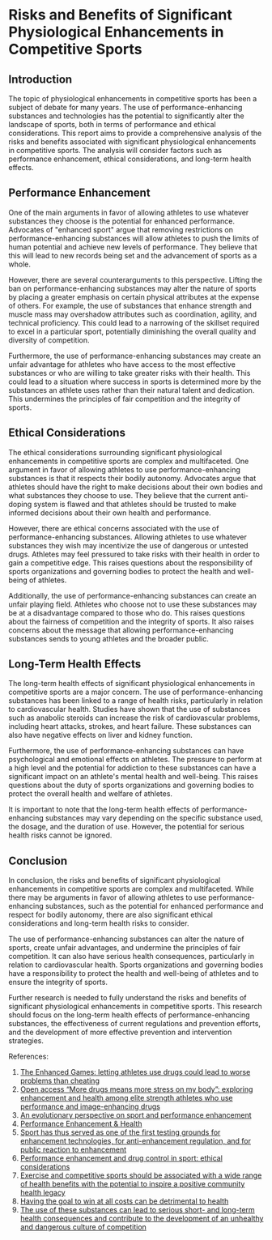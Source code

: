 # Risks and Benefits of Significant Physiological Enhancements in Competitive Sports

## Introduction

The topic of physiological enhancements in competitive sports has been a subject of debate for many years. The use of performance-enhancing substances and technologies has the potential to significantly alter the landscape of sports, both in terms of performance and ethical considerations. This report aims to provide a comprehensive analysis of the risks and benefits associated with significant physiological enhancements in competitive sports. The analysis will consider factors such as performance enhancement, ethical considerations, and long-term health effects.

## Performance Enhancement

One of the main arguments in favor of allowing athletes to use whatever substances they choose is the potential for enhanced performance. Advocates of "enhanced sport" argue that removing restrictions on performance-enhancing substances will allow athletes to push the limits of human potential and achieve new levels of performance. They believe that this will lead to new records being set and the advancement of sports as a whole.

However, there are several counterarguments to this perspective. Lifting the ban on performance-enhancing substances may alter the nature of sports by placing a greater emphasis on certain physical attributes at the expense of others. For example, the use of substances that enhance strength and muscle mass may overshadow attributes such as coordination, agility, and technical proficiency. This could lead to a narrowing of the skillset required to excel in a particular sport, potentially diminishing the overall quality and diversity of competition.

Furthermore, the use of performance-enhancing substances may create an unfair advantage for athletes who have access to the most effective substances or who are willing to take greater risks with their health. This could lead to a situation where success in sports is determined more by the substances an athlete uses rather than their natural talent and dedication. This undermines the principles of fair competition and the integrity of sports.

## Ethical Considerations

The ethical considerations surrounding significant physiological enhancements in competitive sports are complex and multifaceted. One argument in favor of allowing athletes to use performance-enhancing substances is that it respects their bodily autonomy. Advocates argue that athletes should have the right to make decisions about their own bodies and what substances they choose to use. They believe that the current anti-doping system is flawed and that athletes should be trusted to make informed decisions about their own health and performance.

However, there are ethical concerns associated with the use of performance-enhancing substances. Allowing athletes to use whatever substances they wish may incentivize the use of dangerous or untested drugs. Athletes may feel pressured to take risks with their health in order to gain a competitive edge. This raises questions about the responsibility of sports organizations and governing bodies to protect the health and well-being of athletes.

Additionally, the use of performance-enhancing substances can create an unfair playing field. Athletes who choose not to use these substances may be at a disadvantage compared to those who do. This raises questions about the fairness of competition and the integrity of sports. It also raises concerns about the message that allowing performance-enhancing substances sends to young athletes and the broader public.

## Long-Term Health Effects

The long-term health effects of significant physiological enhancements in competitive sports are a major concern. The use of performance-enhancing substances has been linked to a range of health risks, particularly in relation to cardiovascular health. Studies have shown that the use of substances such as anabolic steroids can increase the risk of cardiovascular problems, including heart attacks, strokes, and heart failure. These substances can also have negative effects on liver and kidney function.

Furthermore, the use of performance-enhancing substances can have psychological and emotional effects on athletes. The pressure to perform at a high level and the potential for addiction to these substances can have a significant impact on an athlete's mental health and well-being. This raises questions about the duty of sports organizations and governing bodies to protect the overall health and welfare of athletes.

It is important to note that the long-term health effects of performance-enhancing substances may vary depending on the specific substance used, the dosage, and the duration of use. However, the potential for serious health risks cannot be ignored.

## Conclusion

In conclusion, the risks and benefits of significant physiological enhancements in competitive sports are complex and multifaceted. While there may be arguments in favor of allowing athletes to use performance-enhancing substances, such as the potential for enhanced performance and respect for bodily autonomy, there are also significant ethical considerations and long-term health risks to consider.

The use of performance-enhancing substances can alter the nature of sports, create unfair advantages, and undermine the principles of fair competition. It can also have serious health consequences, particularly in relation to cardiovascular health. Sports organizations and governing bodies have a responsibility to protect the health and well-being of athletes and to ensure the integrity of sports.

Further research is needed to fully understand the risks and benefits of significant physiological enhancements in competitive sports. This research should focus on the long-term health effects of performance-enhancing substances, the effectiveness of current regulations and prevention efforts, and the development of more effective prevention and intervention strategies.

References:

1. [The Enhanced Games: letting athletes use drugs could lead to worse problems than cheating](https://theconversation.com/the-enhanced-games-letting-athletes-use-drugs-could-lead-to-worse-problems-than-cheating-209349)
2. [Open access “More drugs means more stress on my body”: exploring enhancement and health among elite strength athletes who use performance and image-enhancing drugs](https://www.tandfonline.com/doi/full/10.1080/16066359.2023.2271839)
3. [An evolutionary perspective on sport and performance enhancement](https://www.sciencedirect.com/science/article/pii/S2211266923000324)
4. [Performance Enhancement & Health](https://journals.plos.org/plosone/article?id=10.1371/journal.pone.0295531)
5. [Sport has thus served as one of the first testing grounds for enhancement technologies, for anti-enhancement regulation, and for public reaction to enhancement](https://www.doping.nl/media/kb/7115/Fraleigh%201985.pdf)
6. [Performance enhancement and drug control in sport: ethical considerations](https://www.tandfonline.com/doi/full/10.1080/17430430802673668)
7. [Exercise and competitive sports should be associated with a wide range of health benefits with the potential to inspire a positive community health legacy](https://www.ahajournals.org/doi/full/10.1161/CIRCULATIONAHA.116.022535)
8. [Having the goal to win at all costs can be detrimental to health](https://www.ncbi.nlm.nih.gov/pmc/articles/PMC6572041/)
9. [The use of these substances can lead to serious short- and long-term health consequences and contribute to the development of an unhealthy and dangerous culture of competition](https://www.ncbi.nlm.nih.gov/pmc/articles/PMC10409494/)